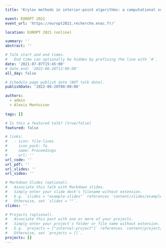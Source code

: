 ```yaml
---
title: 'Krylov methods in interior-point algorithms: a computational survey'

event: EUROPT 2021
event_url: 'https://europt2021.recherche.enac.fr/'

location: EUROPT 2021 (online)

summary: ''
abstract: ''

# Talk start and end times.
#   End time can optionally be hidden by prefixing the line with `#`.
date: '2021-07-07T15:45:00'
# date_end: '2022-06-28T12:00:00'
all_day: false

# Schedule page publish date (NOT talk date).
publishDate: '2022-06-28T00:00:00'

authors:
  - admin
  - Alexis Montoison
  
tags: []

# Is this a featured talk? (true/false)
featured: false

# links:
#   - icon: file-lines
#     icon_pack: fa
#     name: Proceedings
#     url: ''
url_code: ''
url_pdf: ''
url_slides: ''
url_video: ''

# Markdown Slides (optional).
#   Associate this talk with Markdown slides.
#   Simply enter your slide deck's filename without extension.
#   E.g. `slides = "example-slides"` references `content/slides/example-slides.md`.
#   Otherwise, set `slides = ""`.
slides: ''

# Projects (optional).
#   Associate this post with one or more of your projects.
#   Simply enter your project's folder or file name without extension.
#   E.g. `projects = ["internal-project"]` references `content/project/deep-learning/index.md`.
#   Otherwise, set `projects = []`.
projects: []
---
```

